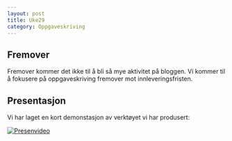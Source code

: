 ```yaml
---
layout: post
title: Uke29
category: Oppgaveskriving
---
```

## Fremover
Fremover kommer det ikke til å bli så mye aktivitet på bloggen. Vi kommer til å fokusere på
oppgaveskriving fremover mot innleveringsfristen.

## Presentasjon
Vi har laget en kort demonstasjon av verktøyet vi har produsert:


[![Presenvideo]({{site.baseurl}}/assets/img/Uke20.jpg)](https://www.youtube.com/watch?v=490dOmkPXRM&feature=youtu.be)
